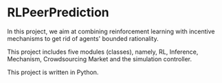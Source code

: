 # RLPeerPrediction

In this project, we aim at combining reinforcement learning with incentive mechanisms to get rid of agents' bounded rationality.

This project includes five modules (classes), namely, RL, Inference, Mechanism, Crowdsourcing Market and the simulation controller.

This project is written in Python.

